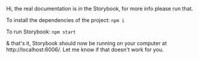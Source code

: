 Hi, the real documentation is in the Storybook, for more info please run that.

To install the dependencies of the project:
`npm i`

To run Storybook:
`npm start`

& that's it, Storybook should now be running on your computer at http://localhost:6006/. Let me know if that doesn't work for you.
